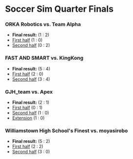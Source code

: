 # Soccer Sim Quarter Finals

### ORKA Robotics vs. Team Alpha
- **Final result:** (1 : 2)
- [First half](worldcup-outputs-b/sim2b_4_qf1-1/sim2b_4_qf1_-_1_-_Team_Alpha_vs_ORKA_Robotics-20210624T143114-new.html) (1 : 0)
- [Second half](worldcup-outputs-b/sim2b_4_qf1-2/sim2b_4_qf1_-_2_-_ORKA_Robotics_vs_Team_Alpha-20210624T143719-new.html) (0 : 2)

### FAST AND SMART vs. KingKong
- **Final result:** (5 : 4)
- [First half](worldcup-outputs-b/sim2b_4_qf2-1/sim2b_4_qf2_-_1_-_KingKong_vs_FAST_AND_SMART-20210624T144345-new.html) (2 : 0)
- [Second half](worldcup-outputs-b/sim2b_4_qf2-2/sim2b_4_qf2_-_2_-_FAST_AND_SMART_vs_KingKong-20210624T145015-new.html) (3 : 4)

### GJH_team vs. Apex
- **Final result:** (2 : 1)
- [First half](worldcup-outputs-b/sim2b_4_qf3-1/sim2b_4_qf3_-_1_-_Apex_vs_GJH_team-20210624T145708-new.html) (0 : 1)
- [Second half](worldcup-outputs-b/sim2b_4_qf3-2/sim2b_4_qf3_-_2_-_GJH_team_vs_Apex-20210624T150258-new.html) (1 : 0)
- [Extension](worldcup-outputs-b/sim2b_4_qf3_extension-1/sim2b_4_qf3_extension_-_1_-_Apex_vs_GJH_team-20210624T153650) (1 : 0)

### Williamstown High School's Finest vs. moyasirobo
- **Final result:** (5 : 2)
- [First half](worldcup-outputs-b/sim2b_4_qf4-1/sim2b_4_qf4_-_1_-_moyasirobo_vs_Williamstown_High_School's_Finest-20210624T150848-new.html) (2 : 2)
- [Second half](worldcup-outputs-b/sim2b_4_qf4-2/sim2b_4_qf4_-_2_-_Williamstown_High_School's_Finest_vs_moyasirobo-20210624T151544-new.html) (3 : 0)

